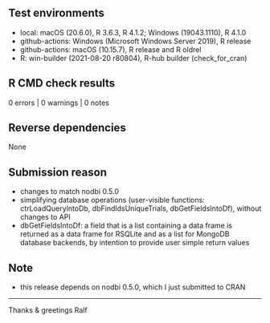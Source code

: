 ## Test environments
* local: macOS (20.6.0), R 3.6.3, R 4.1.2; Windows (19043.1110), R 4.1.0
* github-actions: Windows (Microsoft Windows Server 2019), R release
* github-actions: macOS (10.15.7), R release and R oldrel
* R: win-builder (2021-08-20 r80804), R-hub builder (check_for_cran)

## R CMD check results
0 errors | 0 warnings | 0 notes

## Reverse dependencies
None

## Submission reason
* changes to match nodbi 0.5.0 
* simplifying database operations (user-visible functions: 
  ctrLoadQueryIntoDb, dbFindIdsUniqueTrials, dbGetFieldsIntoDf), 
  without changes to API
* dbGetFieldsIntoDf: a field that is a list containing a data frame
  is returned as a data frame for RSQLite and as a list for MongoDB
  database backends, by intention to provide user simple return values

## Note

* this release depends on nodbi 0.5.0, which I just submitted to CRAN 

----------
Thanks & greetings
Ralf
